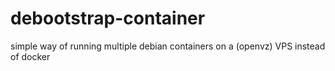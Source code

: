 debootstrap-container
=====================

simple way of running multiple debian containers on a (openvz) VPS instead of docker 
